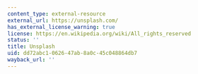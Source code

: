 ```yaml
---
content_type: external-resource
external_url: https://unsplash.com/
has_external_license_warning: true
license: https://en.wikipedia.org/wiki/All_rights_reserved
status: ''
title: Unsplash
uid: dd72abc1-0626-47ab-8a0c-45c048864db7
wayback_url: ''
---
```

